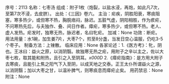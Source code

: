 序号：2113
名称：七枣汤
组成：附子1枚（炮裂，以盐水浸，再炮，如此凡7次，至第7次不浸，去皮脐）。
出处：《三因》卷六。
主治：疟疾，阴胜阳衰，寒痰阻塞，寒多热少，或但寒不热，胸脘痞闷，脉迟。五脏气虚，阴阳相胜，作为痎疟，不问寒热先后，与夫独作、叠、间日作者。瘴疟，寒多热少，或但寒不热。老人、虚人发热。疟发时，独寒无热，脉迟者，名曰牝疟。
加减：None
功效：断疟。
用法用量：水1碗，加生姜7片，大枣7个，煎至8分盏，当发日空心温服，仍吃3-5个枣子。
制备方法：上锉散。
临床应用：None
各家论述：1.《医方考》：牝，阴也。王冰曰：益火之原，以消阴翳。故独寒无热之疟，用附子之辛以主之，佐以大枣七枚，取其能和附热，且引之入至阴耳。_x000D_
2.《瘴疟指南》：是方用大附子去寒痰，且能引上焦之阳气下入至阴，以成天地之交泰。正王太仆所谓益火之源，以消阴翳；加以大枣之甘，以温补脾气，则寒痰息而瘴疟止矣。
用药禁忌：None
附注：None
